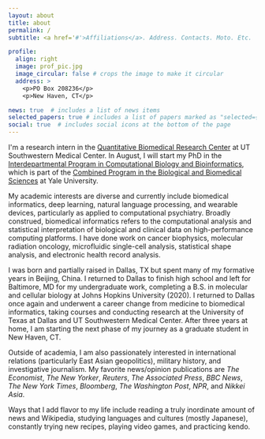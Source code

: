 ```yaml
---
layout: about
title: about
permalink: /
subtitle: <a href='#'>Affiliations</a>. Address. Contacts. Moto. Etc.

profile:
  align: right
  image: prof_pic.jpg
  image_circular: false # crops the image to make it circular
  address: >
    <p>PO Box 208236</p>
    <p>New Haven, CT</p>

news: true  # includes a list of news items
selected_papers: true # includes a list of papers marked as "selected={true}"
social: true  # includes social icons at the bottom of the page
---
```


I'm a research intern in the [Quantitative Biomedical Research Center](https://qbrc.swmed.edu/) at UT Southwestern Medical Center. In August, I will start my PhD in the [Interdepartmental Program in Computational Biology and Bioinformatics](https://cbb.yale.edu/), which is part of the [Combined Program in the Biological and Biomedical Sciences](https://medicine.yale.edu/bbs/) at Yale University.

My academic interests are diverse and currently include biomedical informatics, deep learning, natural language processing, and wearable devices, particularly as applied to computational psychiatry. Broadly construed, biomedical informatics refers to the computational analysis and statistical interpretation of biological and clinical data on high-performance computing platforms. I have done work on cancer biophysics, molecular radiation oncology, microfluidic single-cell analysis, statistical shape analysis, and electronic health record analysis.

I was born and partially raised in Dallas, TX but spent many of my formative years in Beijing, China. I returned to Dallas to finish high school and left for Baltimore, MD for my undergraduate work, completing a B.S. in molecular and cellular biology at Johns Hopkins University (2020). I returned to Dallas once again and underwent a career change from medicine to biomedical informatics, taking courses and conducting research at the University of Texas at Dallas and UT Southwestern Medical Center. After three years at home, I am starting the next phase of my journey as a graduate student in New Haven, CT.

Outside of academia, I am also passionately interested in international relations (particularly East Asian geopolitics), military history, and investigative journalism. My favorite news/opinion publications are *The Economist*, *The New Yorker*, *Reuters*, *The Associated Press*, *BBC News*, *The New York Times*, *Bloomberg*, *The Washington Post*, *NPR*, and *Nikkei Asia*.

Ways that I add flavor to my life include reading a truly inordinate amount of news and Wikipedia, studying languages and cultures (mostly Japanese), constantly trying new recipes, playing video games, and practicing kendo.